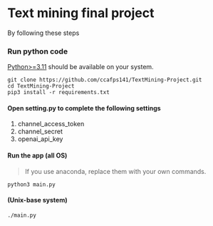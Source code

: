 # Text mining final project

By following these steps
### Run python code
[Python>=3.11](https://www.python.org/) should be available on your system.

```console
git clone https://github.com/ccafps141/TextMining-Project.git
cd TextMining-Project
pip3 install -r requirements.txt
```

#### Open setting.py to complete the following settings
1. channel_access_token
2. channel_secret
3. openai_api_key

#### Run the app (all OS) 
> If you use anaconda, replace them with your own commands.
```console
python3 main.py
```


#### (Unix-base system)
``` console
./main.py
```
